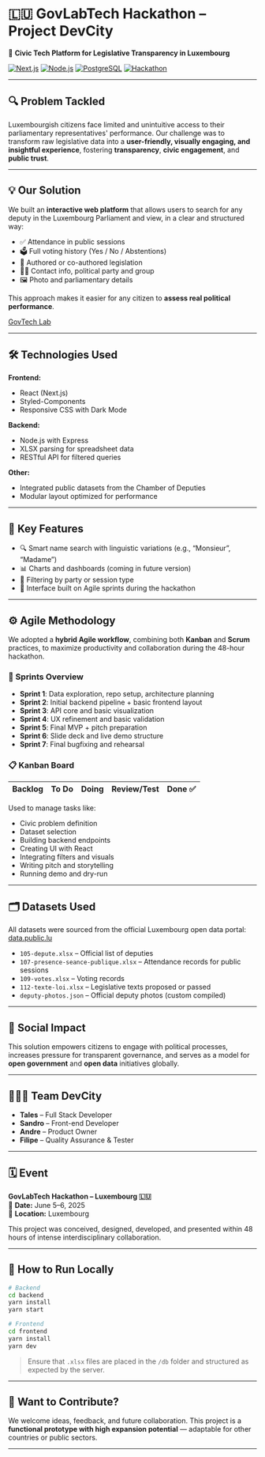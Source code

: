 # 🇱🇺 GovLabTech Hackathon – Project DevCity

🚀 **Civic Tech Platform for Legislative Transparency in Luxembourg**

[![Next.js](https://img.shields.io/badge/Next.js-React--Framework-blue)](https://nextjs.org/)
[![Node.js](https://img.shields.io/badge/Node.js-Backend-green)](https://nodejs.org/)
[![PostgreSQL](https://img.shields.io/badge/PostgreSQL-Database-blue)](https://www.postgresql.org/)
[![Hackathon](https://img.shields.io/badge/Hackathon-2025-lightgrey)]()

---

## 🔍 Problem Tackled

Luxembourgish citizens face limited and unintuitive access to their parliamentary representatives' performance. Our challenge was to transform raw legislative data into a **user-friendly, visually engaging, and insightful experience**, fostering **transparency**, **civic engagement**, and **public trust**.

---

## 💡 Our Solution

We built an **interactive web platform** that allows users to search for any deputy in the Luxembourg Parliament and view, in a clear and structured way:

- ✅ Attendance in public sessions
- 🗳️ Full voting history (Yes / No / Abstentions)
- 📜 Authored or co-authored legislation
- 🧑‍💼 Contact info, political party and group
- 🖼️ Photo and parliamentary details

This approach makes it easier for any citizen to **assess real political performance**.

[GovTech Lab](https://govtechlab.vercel.app/)

---

## 🛠️ Technologies Used

**Frontend:**
- React (Next.js)
- Styled-Components
- Responsive CSS with Dark Mode

**Backend:**
- Node.js with Express
- XLSX parsing for spreadsheet data
- RESTful API for filtered queries

**Other:**
- Integrated public datasets from the Chamber of Deputies
- Modular layout optimized for performance

---

## 🧪 Key Features

- 🔍 Smart name search with linguistic variations (e.g., “Monsieur”, “Madame”)
- 📊 Charts and dashboards (coming in future version)
- 📂 Filtering by party or session type
- 📅 Interface built on Agile sprints during the hackathon

---

## ⚙️ Agile Methodology

We adopted a **hybrid Agile workflow**, combining both **Kanban** and **Scrum** practices, to maximize productivity and collaboration during the 48-hour hackathon.

### 🧭 Sprints Overview

- **Sprint 1**: Data exploration, repo setup, architecture planning
- **Sprint 2**: Initial backend pipeline + basic frontend layout
- **Sprint 3**: API core and basic visualization
- **Sprint 4**: UX refinement and basic validation
- **Sprint 5**: Final MVP + pitch preparation
- **Sprint 6**: Slide deck and live demo structure
- **Sprint 7**: Final bugfixing and rehearsal

### 📋 Kanban Board

| Backlog | To Do | Doing | Review/Test | Done ✅ |
|--------|-------|-------|-------------|--------|

Used to manage tasks like:
- Civic problem definition
- Dataset selection
- Building backend endpoints
- Creating UI with React
- Integrating filters and visuals
- Writing pitch and storytelling
- Running demo and dry-run

---

## 🗂️ Datasets Used

All datasets were sourced from the official Luxembourg open data portal: [data.public.lu](https://data.public.lu/)

- `105-depute.xlsx` – Official list of deputies
- `107-presence-seance-publique.xlsx` – Attendance records for public sessions
- `109-votes.xlsx` – Voting records
- `112-texte-loi.xlsx` – Legislative texts proposed or passed
- `deputy-photos.json` – Official deputy photos (custom compiled)

---

## 🎯 Social Impact

This solution empowers citizens to engage with political processes, increases pressure for transparent governance, and serves as a model for **open government** and **open data** initiatives globally.

---

## 🧑‍🤝‍🧑 Team DevCity

- **Tales** – Full Stack Developer  
- **Sandro** – Front-end Developer  
- **Andre** – Product Owner  
- **Filipe** – Quality Assurance & Tester  

---

## 🗓️ Event

**GovLabTech Hackathon – Luxembourg 🇱🇺**  
📅 **Date:** June 5–6, 2025  
📍 **Location:** Luxembourg  

This project was conceived, designed, developed, and presented within 48 hours of intense interdisciplinary collaboration.

---

## 📌 How to Run Locally

```bash
# Backend
cd backend
yarn install
yarn start

# Frontend
cd frontend
yarn install
yarn dev
```

> Ensure that `.xlsx` files are placed in the `/db` folder and structured as expected by the server.

---

## 📢 Want to Contribute?

We welcome ideas, feedback, and future collaboration. This project is a **functional prototype with high expansion potential** — adaptable for other countries or public sectors.

---
